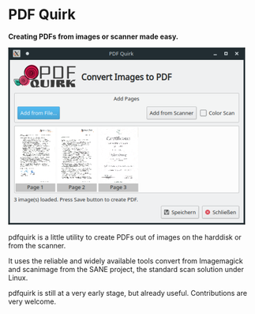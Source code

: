 # PDF Quirk

**Creating PDFs from images or scanner made easy.**

![pdfquirk screenshot](/resources/screenshot1.png?raw=true&s=200 "Screenshot")

pdfquirk is a little utility to create PDFs out of images on the 
harddisk or from the scanner.

It uses the reliable and widely available tools convert from Imagemagick 
and scanimage from the SANE project, the standard scan solution under
Linux.

pdfquirk is still at a very early stage, but already useful. 
Contributions are very welcome.


